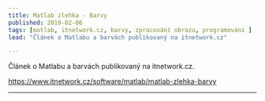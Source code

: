 ```yaml
---
title: Matlab zlehka - Barvy
published: 2019-02-06
tags: [matlab, itnetwork.cz, barvy, zpracování obrazu, programování ]
lead: "Článek o Matlabu a barvách publikovaný na itnetwork.cz"

---
```


Článek o Matlabu a barvách publikovaný na itnetwork.cz.

https://www.itnetwork.cz/software/matlab/matlab-zlehka-barvy

---

